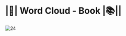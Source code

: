 # |📘| Word Cloud - Book |📚||
![24](https://user-images.githubusercontent.com/76967004/113323463-5b803c80-92ec-11eb-9dc5-9ce3650caaaa.jpg)

